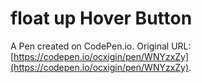 # float up Hover Button

A Pen created on CodePen.io. Original URL: [https://codepen.io/ocxigin/pen/WNYzxZy](https://codepen.io/ocxigin/pen/WNYzxZy).


